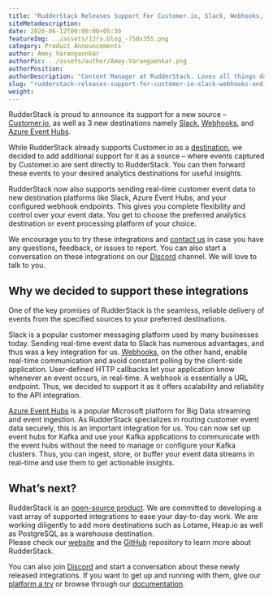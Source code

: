 ```yaml
---
title: "RudderStack Releases Support For Customer.io, Slack, Webhooks, and Azure Event Hubs"
siteMetadescription:
date: 2020-06-12T00:00:00+05:30
featureImg: ../assets/12rs.blog_-750x355.png
category: Product Announcements
author: Amey Varangaonkar
authorPic: ../assets/author/Amey-Varangaonkar.png
authorPosition: 
authorDescription: "Content Manager at RudderStack. Loves all things data. Manchester United, music, and sci-fi fan, among other things."
slug: "rudderstack-releases-support-for-customer-io-slack-webhooks-and-azure-event-hubs"
weight: 
---
```

RudderStack is proud to announce its support for a new source – [Customer.io](https://rudderstack.com/sources/customerio/), as well as 3 new destinations namely [Slack](https://rudderstack.com/integration/slack/), [Webhooks](https://rudderstack.com/integration/webhooks/), and [Azure Event Hubs](https://rudderstack.com/integration/azure-event-hubs/).

While RudderStack already supports Customer.io as a [destination](https://rudderstack.com/integration/customerio/), we decided to add additional support for it as a source – where events captured by Customer.io are sent directly to RudderStack. You can then forward these events to your desired analytics destinations for useful insights.

RudderStack now also supports sending real-time customer event data to new destination platforms like Slack, Azure Event Hubs, and your configured webhook endpoints. This gives you complete flexibility and control over your event data. You get to choose the preferred analytics destination or event processing platform of your choice.

We encourage you to try these integrations and [contact us](https://rudderstack.com/contact/) in case you have any questions, feedback, or issues to report. You can also start a conversation on these integrations on our [Discord](https://discordapp.com/invite/xNEdEGw) channel. We will love to talk to you.

**Why we decided to support these integrations**
------------------------------------------------

One of the key promises of RudderStack is the seamless, reliable delivery of events from the specified sources to your preferred destinations.

Slack is a popular customer messaging platform used by many businesses today. Sending real-time event data to Slack has numerous advantages, and thus was a key integration for us. [Webhooks](https://developer.github.com/webhooks/), on the other hand, enable real-time communication and avoid constant polling by the client-side application. User-defined HTTP callbacks let your application know whenever an event occurs, in real-time. A webhook is essentially a URL endpoint. Thus, we decided to support it as it offers scalability and reliability to the API integration.

[Azure Event Hubs](https://docs.microsoft.com/en-us/azure/event-hubs/event-hubs-about) is a popular Microsoft platform for Big Data streaming and event ingestion. As RudderStack specializes in routing customer event data securely, this is an important integration for us. You can now set up event hubs for Kafka and use your Kafka applications to communicate with the event hubs without the need to manage or configure your Kafka clusters. Thus, you can ingest, store, or buffer your event data streams in real-time and use them to get actionable insights.

**What’s next?**
----------------

RudderStack is an [open-source product](https://rudderstack.com/blog/rudderstack-an-open-source-customer-data-infrastructure-podcast-with-soumyadeb-mitra/). We are committed to developing a vast array of supported integrations to ease your day-to-day work. We are working diligently to add more destinations such as Lotame, Heap.io as well as PostgreSQL as a warehouse destination.  
Please check our [website](/) and the [GitHub](https://github.com/rudderlabs/rudder-server) repository to learn more about RudderStack.

You can also join [Discord](https://discordapp.com/invite/xNEdEGw) and start a conversation about these newly released integrations. If you want to get up and running with them, give our [platform a try](https://app.rudderlabs.com/signup) or browse through our [documentation](https://docs.rudderstack.com/destinations).